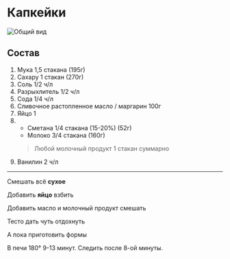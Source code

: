 # Капкейки

![Общий вид](photo.jpg)

## Состав

1. Мука 1,5 стакана (195г)
2. Сахару 1 стакан (270г)
3. Соль 1/2 ч/л
4. Разрыхлитель 1/2 ч/л
5. Сода 1/4 ч/л
6. Сливочное растопленное масло / маргарин 100г
7. Яйцо 1
8. * Сметана 1/4 стакана (15-20%) (52г) 
   * Молоко 3/4 стакана (160г)
   > Любой молочный продукт 1 стакан суммарно
9. Ванилин 2 ч/л

---

Смешать всё **сухое**

Добавить **яйцо** взбить

Добавить масло и молочный продукт смешать

Тесто дать чуть отдохнуть

А пока приготовить формы

В печи 180° 9-13 минут. Следить после 8-ой минуты.

